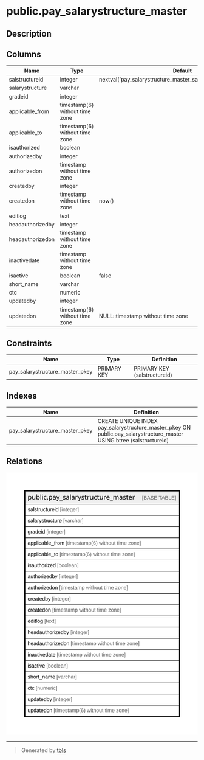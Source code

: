 # public.pay_salarystructure_master

## Description

## Columns

| Name | Type | Default | Nullable | Children | Parents | Comment |
| ---- | ---- | ------- | -------- | -------- | ------- | ------- |
| salstructureid | integer | nextval('pay_salarystructure_master_salstructureid_seq'::regclass) | false |  |  |  |
| salarystructure | varchar |  | true |  |  |  |
| gradeid | integer |  | true |  |  |  |
| applicable_from | timestamp(6) without time zone |  | true |  |  |  |
| applicable_to | timestamp(6) without time zone |  | true |  |  |  |
| isauthorized | boolean |  | true |  |  |  |
| authorizedby | integer |  | true |  |  |  |
| authorizedon | timestamp without time zone |  | true |  |  |  |
| createdby | integer |  | true |  |  |  |
| createdon | timestamp without time zone | now() | true |  |  |  |
| editlog | text |  | true |  |  |  |
| headauthorizedby | integer |  | true |  |  |  |
| headauthorizedon | timestamp without time zone |  | true |  |  |  |
| inactivedate | timestamp without time zone |  | true |  |  |  |
| isactive | boolean | false | true |  |  |  |
| short_name | varchar |  | true |  |  |  |
| ctc | numeric |  | true |  |  |  |
| updatedby | integer |  | true |  |  |  |
| updatedon | timestamp(6) without time zone | NULL::timestamp without time zone | true |  |  |  |

## Constraints

| Name | Type | Definition |
| ---- | ---- | ---------- |
| pay_salarystructure_master_pkey | PRIMARY KEY | PRIMARY KEY (salstructureid) |

## Indexes

| Name | Definition |
| ---- | ---------- |
| pay_salarystructure_master_pkey | CREATE UNIQUE INDEX pay_salarystructure_master_pkey ON public.pay_salarystructure_master USING btree (salstructureid) |

## Relations

![er](public.pay_salarystructure_master.svg)

---

> Generated by [tbls](https://github.com/k1LoW/tbls)
